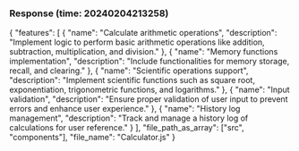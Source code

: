 ### Response (time: 20240204213258)

{
  "features": [
    {
      "name": "Calculate arithmetic operations",
      "description": "Implement logic to perform basic arithmetic operations like addition, subtraction, multiplication, and division."
    },
    {
      "name": "Memory functions implementation",
      "description": "Include functionalities for memory storage, recall, and clearing."
    },
    {
      "name": "Scientific operations support",
      "description": "Implement scientific functions such as square root, exponentiation, trigonometric functions, and logarithms."
    },
    {
      "name": "Input validation",
      "description": "Ensure proper validation of user input to prevent errors and enhance user experience."
    },
    {
      "name": "History log management",
      "description": "Track and manage a history log of calculations for user reference."
    }
  ],
  "file_path_as_array": ["src", "components"],
  "file_name": "Calculator.js"
}